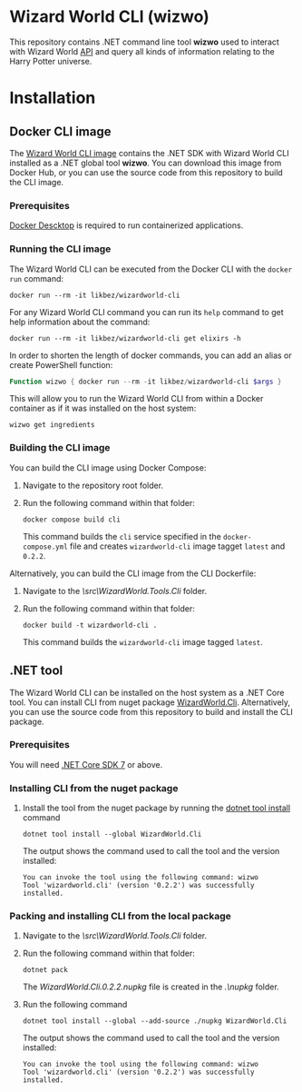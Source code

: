 # Wizard World CLI (wizwo)

This repository contains .NET command line tool **wizwo** used to interact with Wizard World [API](https://wizard-world-api.herokuapp.com/swagger/index.html) and query all kinds of information relating to the Harry Potter universe.

# Installation

## Docker CLI image
The [Wizard World CLI image](https://hub.docker.com/repository/docker/likbez/wizardworld-cli/general) contains the .NET SDK with Wizard World CLI installed as a
.NET global tool **wizwo**. You can download this image from Docker Hub, or you can use the source code from this repository to build the CLI image.

### Prerequisites
[Docker Descktop](https://docs.docker.com/get-docker/) is required to run containerized applications.

### Running the CLI image

The Wizard World CLI can be executed from the Docker CLI with the `docker run` command:

```shell
docker run --rm -it likbez/wizardworld-cli
```

For any Wizard World CLI command you can run its `help` command to get help information about the command:

```shell
docker run --rm -it likbez/wizardworld-cli get elixirs -h
```

In order to shorten the length of docker commands, you can add an alias or create PowerShell function:

```PowerShell
Function wizwo { docker run --rm -it likbez/wizardworld-cli $args }
```

This will allow you to run the Wizard World CLI from within a Docker container as if
it was installed on the host system:

```shell
wizwo get ingredients
```

### Building the CLI image
You can build the CLI image using Docker Compose: 

1. Navigate to the repository root folder.
2. Run the following command within that folder:
    
    ```shell
    docker compose build cli
    ```
     
    This command builds the `cli` service specified in the `docker-compose.yml` file 
and creates `wizardworld-cli` image tagget `latest` and `0.2.2`.

Alternatively, you can build the CLI image from the CLI Dockerfile:

1. Navigate to the *\src\WizardWorld.Tools.Cli* folder.
2. Run the following command within that folder:

    ```shell
    docker build -t wizardworld-cli .
    ```

    This command builds the `wizardworld-cli` image tagged `latest`.

## .NET tool
The Wizard World CLI can be installed on the host system as a .NET Core tool. 
You can install CLI from nuget package [WizardWorld.Cli](https://www.nuget.org/packages/WizardWorld.Cli/). 
Alternatively, you can use the source code from this repository to build and install the CLI package.

### Prerequisites
You will need [.NET Core SDK 7](https://dotnet.microsoft.com/en-us/download) or above.

### Installing CLI from the nuget package
1. Install the tool from the nuget package by running the [dotnet tool install](https://learn.microsoft.com/en-us/dotnet/core/tools/dotnet-tool-install) command

    ```shell
    dotnet tool install --global WizardWorld.Cli
    ```
    The output shows the command used to call the tool and the version installed:
 
    ```Console
    You can invoke the tool using the following command: wizwo
    Tool 'wizardworld.cli' (version '0.2.2') was successfully installed.
    ```

### Packing and installing CLI from the local package
1. Navigate to the *\src\WizardWorld.Tools.Cli* folder.
2. Run the following command within that folder:

    ```shell
    dotnet pack
    ```
   
   The *WizardWorld.Cli.0.2.2.nupkg* file is created in the *.\nupkg* folder.
3. Run the following command
    ```shell
    dotnet tool install --global --add-source ./nupkg WizardWorld.Cli
    ```
   The output shows the command used to call the tool and the version installed:
 
    ```Console
    You can invoke the tool using the following command: wizwo
    Tool 'wizardworld.cli' (version '0.2.2') was successfully installed.
    ```
